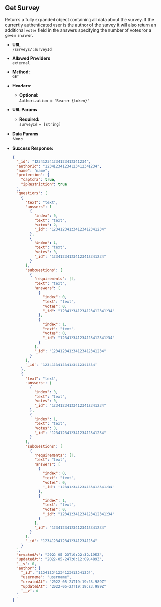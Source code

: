 ## **Get Survey**

Returns a fully expanded object containing all data about the survey.
If the currently authenticated user is the author of the survey it will also return an additional `votes` field in the answers specifying the number of votes for a given answer.

- **URL**  
  `/surveys/:surveyId`

- **Allowed Providers**  
  `external`

- **Method:**  
  `GET`

- **Headers:**

  - **Optional:**  
    `Authorization = 'Bearer {token}'`

- **URL Params**

  - **Required:**  
    `surveyId = [string]`

- **Data Params**  
  None

- **Success Response:**
  ```json
  {
    "_id": "123412341234123412341234",
    "authorId": "123412341234123412341234",
    "name": "name",
    "protection": {
      "captcha": true,
      "ipRestriction": true
    },
    "questions": [
      {
        "text": "text",
        "answers": [
          {
            "index": 0,
            "text": "text",
            "votes": 0,
            "_id": "123412341234123412341234"
          },
          {
            "index": 1,
            "text": "text",
            "votes": 0,
            "_id": "123412341234123412341234"
          }
        ],
        "subquestions": [
          {
            "requirements": [],
            "text": "text",
            "answers": [
              {
                "index": 0,
                "text": "text",
                "votes": 0,
                "_id": "123412341234123412341234"
              },
              {
                "index": 1,
                "text": "text",
                "votes": 0,
                "_id": "123412341234123412341234"
              }
            ],
            "_id": "123412341234123412341234"
          }
        ],
        "_id": "123412341234123412341234"
      },
      {
        "text": "text",
        "answers": [
          {
            "index": 0,
            "text": "text",
            "votes": 0,
            "_id": "123412341234123412341234"
          },
          {
            "index": 1,
            "text": "text",
            "votes": 0,
            "_id": "123412341234123412341234"
          }
        ],
        "subquestions": [
          {
            "requirements": [],
            "text": "text",
            "answers": [
              {
                "index": 0,
                "text": "text",
                "votes": 0,
                "_id": "123412341234123412341234"
              },
              {
                "index": 1,
                "text": "text",
                "votes": 0,
                "_id": "123412341234123412341234"
              }
            ],
            "_id": "123412341234123412341234"
          }
        ],
        "_id": "123412341234123412341234"
      }
    ],
    "createdAt": "2022-05-23T19:22:32.195Z",
    "updatedAt": "2022-05-24T20:12:09.489Z",
    "__v": 0,
    "author": {
      "_id": "123412341234123412341234",
      "username": "username",
      "createdAt": "2022-05-23T19:19:23.989Z",
      "updatedAt": "2022-05-23T19:19:23.989Z",
      "__v": 0
    }
  }
  ```
